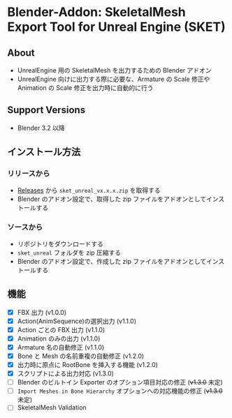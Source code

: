 # Blender-Addon: SkeletalMesh Export Tool for Unreal Engine (SKET)

## About

- UnrealEngine 用の SkeletalMesh を出力するための Blender アドオン
- UnrealEngine 向けに出力する際に必要な、Armature の Scale 修正や Animation の Scale 修正を出力時に自動的に行う

## Support Versions

- Blender 3.2 以降

## インストール方法

### リリースから

- [Releases](https://github.com/t-sumisaki/SKET/Releases) から `sket_unreal_vx.x.x.zip` を取得する
- Blender のアドオン設定で、取得した zip ファイルをアドオンとしてインストールする

### ソースから

- リポジトリをダウンロードする
- `sket_unreal` フォルダを zip 圧縮する
- Blender のアドオン設定で、作成した zip ファイルをアドオンとしてインストールする

## 機能

- [x] FBX 出力 (v1.0.0)
- [x] Action(AnimSequence)の選択出力 (v1.1.0)
- [x] Action ごとの FBX 出力 (v1.1.0)
- [x] Animation のみの出力 (v1.1.0)
- [x] Armature 名の自動修正 (v1.1.0)
- [x] Bone と Mesh の名前重複の自動修正 (v1.2.0)
- [x] 出力時に原点に RootBone を挿入する機能 (v1.2.0)
- [x] スクリプトによる出力対応 (v1.3.0)
- [ ] Blender のビルトイン Exporter のオプション項目対応の修正 (~~v1.3.0~~ 未定)
- [ ] `Import Meshes in Bone Hierarchy` オプションへの対応機能の修正 (~~v1.3.0~~ 未定)
- [ ] SkeletalMesh Validation
